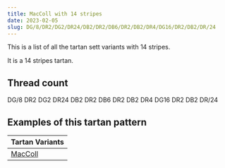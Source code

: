 ```yaml
---
title: MacColl with 14 stripes
date: 2023-02-05
slug: DG/8/DR2/DG2/DR24/DB2/DR2/DB6/DR2/DB2/DR4/DG16/DR2/DB2/DR/24
---
```

This is a list of all the tartan sett variants with 14 stripes.

It is a 14 stripes tartan.


## Thread count
DG/8 DR2 DG2 DR24 DB2 DR2 DB6 DR2 DB2 DR4 DG16 DR2 DB2 DR/24

## Examples of this tartan pattern

| Tartan Variants |
|---------------|
| [MacColl](/variants/dg/8/dr2/dg2/dr24/db2/dr2/db6/dr2/db2/dr4/dg16/dr2/db2/dr/24-db000052-dg11450d-draa0000)||

